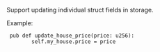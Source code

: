 Support updating individual struct fields in storage.

Example:

```
 pub def update_house_price(price: u256):
        self.my_house.price = price
```